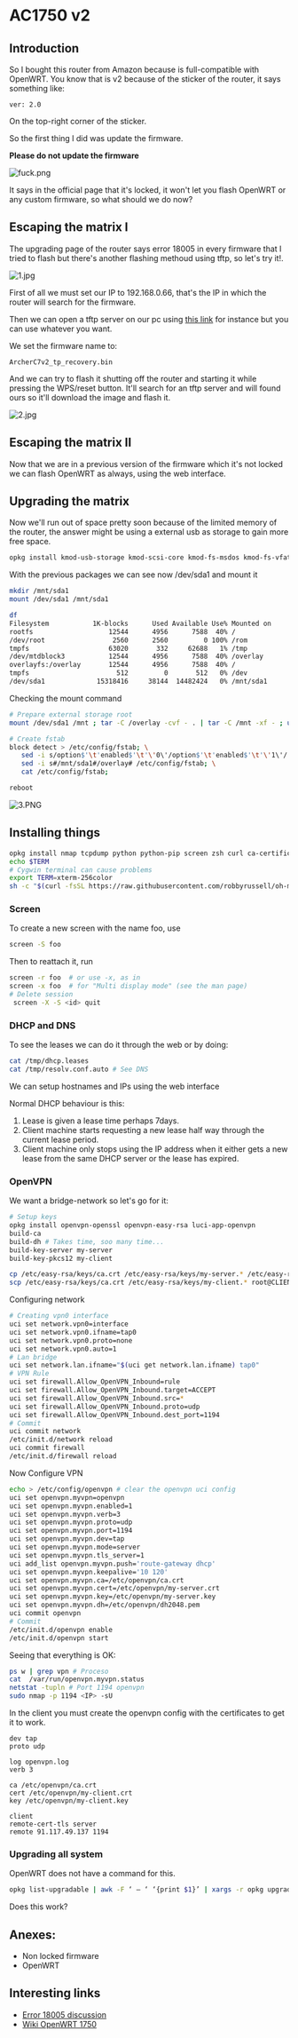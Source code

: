 # AC1750 v2

## Introduction

So I bought this router from Amazon because is full-compatible with OpenWRT. You know that is v2 because of the sticker of the router, it says something like:
```
ver: 2.0
```
On the top-right corner of the sticker.

So the first thing I did was update the firmware.

__Please do not update the firmware__

![fuck.png](fuck.png)

It says in the official page that it's locked, it won't let you flash OpenWRT or any custom firmware, so what should we do now?

## Escaping the matrix I

The upgrading page of the router says error 18005 in every firmware that I tried to flash but there's another flashing methoud using tftp, so let's try it!.

![1.jpg](1.jpg)

First of all we must set our IP to 192.168.0.66, that's the IP in which the router will search for the firmware.

Then we can open a tftp server on our pc using [this link](http://tftpd32.jounin.net/tftpd32_download.html) for instance but you can use whatever you want.

We set the firmware name to:
```
ArcherC7v2_tp_recovery.bin
```

And we can try to flash it shutting off the router and starting it while pressing the WPS/reset button. It'll search for an tftp server and will found ours so it'll download the image and flash it.

![2.jpg](2.jpg)

## Escaping the matrix II

Now that we are in a previous version of the firmware which it's not locked we can flash OpenWRT as always, using the web interface.

## Upgrading the matrix

Now we'll run out of space pretty soon because of the limited memory of the router, the answer might be using a external usb as storage to gain more free space.

```bash
opkg install kmod-usb-storage kmod-scsi-core kmod-fs-msdos kmod-fs-vfat block-mount usbutils kmod-usb-core kmod-usb2 file kmod-nls-iso8859-1 kmod-nls-cp437 kmod-fs-ext4
```
With the previous packages we can see now /dev/sda1 and mount it

```bash
mkdir /mnt/sda1
mount /dev/sda1 /mnt/sda1

df
Filesystem           1K-blocks      Used Available Use% Mounted on
rootfs                   12544      4956      7588  40% /
/dev/root                 2560      2560         0 100% /rom
tmpfs                    63020       332     62688   1% /tmp
/dev/mtdblock3           12544      4956      7588  40% /overlay
overlayfs:/overlay       12544      4956      7588  40% /
tmpfs                      512         0       512   0% /dev
/dev/sda1             15318416     38144  14482424   0% /mnt/sda1
```

Checking the mount command

```bash
# Prepare external storage root
mount /dev/sda1 /mnt ; tar -C /overlay -cvf - . | tar -C /mnt -xf - ; umount /mnt

# Create fstab
block detect > /etc/config/fstab; \
   sed -i s/option$'\t'enabled$'\t'\'0\'/option$'\t'enabled$'\t'\'1\'/ /etc/config/fstab; \
   sed -i s#/mnt/sda1#/overlay# /etc/config/fstab; \
   cat /etc/config/fstab;

reboot
```

![3.PNG](3.PNG)

## Installing things

```bash
opkg install nmap tcpdump python python-pip screen zsh curl ca-certificates wget git-http nano node openssh-sftp-server
echo $TERM
# Cygwin terminal can cause problems
export TERM=xterm-256color
sh -c "$(curl -fsSL https://raw.githubusercontent.com/robbyrussell/oh-my-zsh/master/tools/install.sh)"
```

### Screen

To create a new screen with the name foo, use

```bash
screen -S foo
```

Then to reattach it, run

```bash
screen -r foo  # or use -x, as in
screen -x foo  # for "Multi display mode" (see the man page)
# Delete session
 screen -X -S <id> quit
```

###  DHCP and DNS

To see the leases we can do it through the web or by doing:
```bash
cat /tmp/dhcp.leases
cat /tmp/resolv.conf.auto # See DNS
```
We can setup hostnames and IPs using the web interface

Normal DHCP behaviour is this:
1. Lease is given a lease time perhaps 7days.
2. Client machine starts requesting a new lease half way through the current lease period.
3. Client machine only stops using the IP address when it either gets a new lease from the same DHCP server or the lease has expired.

### OpenVPN

We want a bridge-network so let's go for it:

```bash
# Setup keys
opkg install openvpn-openssl openvpn-easy-rsa luci-app-openvpn
build-ca
build-dh # Takes time, soo many time...
build-key-server my-server
build-key-pkcs12 my-client

cp /etc/easy-rsa/keys/ca.crt /etc/easy-rsa/keys/my-server.* /etc/easy-rsa/keys/dh2048.pem /etc/openvpn
scp /etc/easy-rsa/keys/ca.crt /etc/easy-rsa/keys/my-client.* root@CLIENT_IP_ADDRESS:/etc/openvpn
```
Configuring network

```bash
# Creating vpn0 interface
uci set network.vpn0=interface
uci set network.vpn0.ifname=tap0
uci set network.vpn0.proto=none
uci set network.vpn0.auto=1
# Lan bridge
uci set network.lan.ifname="$(uci get network.lan.ifname) tap0"
# VPN Rule
uci set firewall.Allow_OpenVPN_Inbound=rule
uci set firewall.Allow_OpenVPN_Inbound.target=ACCEPT
uci set firewall.Allow_OpenVPN_Inbound.src=*
uci set firewall.Allow_OpenVPN_Inbound.proto=udp
uci set firewall.Allow_OpenVPN_Inbound.dest_port=1194
# Commit
uci commit network
/etc/init.d/network reload
uci commit firewall
/etc/init.d/firewall reload
```
Now Configure VPN

```bash
echo > /etc/config/openvpn # clear the openvpn uci config
uci set openvpn.myvpn=openvpn
uci set openvpn.myvpn.enabled=1
uci set openvpn.myvpn.verb=3
uci set openvpn.myvpn.proto=udp
uci set openvpn.myvpn.port=1194
uci set openvpn.myvpn.dev=tap
uci set openvpn.myvpn.mode=server
uci set openvpn.myvpn.tls_server=1
uci add_list openvpn.myvpn.push='route-gateway dhcp'
uci set openvpn.myvpn.keepalive='10 120'
uci set openvpn.myvpn.ca=/etc/openvpn/ca.crt
uci set openvpn.myvpn.cert=/etc/openvpn/my-server.crt
uci set openvpn.myvpn.key=/etc/openvpn/my-server.key
uci set openvpn.myvpn.dh=/etc/openvpn/dh2048.pem
uci commit openvpn
# Commit
/etc/init.d/openvpn enable
/etc/init.d/openvpn start
```
Seeing that everything is OK:
```bash
ps w | grep vpn # Proceso
cat  /var/run/openvpn.myvpn.status
netstat -tupln # Port 1194 openvpn
sudo nmap -p 1194 <IP> -sU
```
In the client you must create the openvpn config with the certificates to get it to work.
```
dev tap
proto udp

log openvpn.log
verb 3

ca /etc/openvpn/ca.crt
cert /etc/openvpn/my-client.crt
key /etc/openvpn/my-client.key

client
remote-cert-tls server
remote 91.117.49.137 1194
```

### Upgrading all system

OpenWRT does not have a command for this.

```bash
opkg list-upgradable | awk -F ‘ – ‘ ‘{print $1}’ | xargs -r opkg upgrade
```
Does this work?

## Anexes:

* Non locked firmware
* OpenWRT

## Interesting links

* [Error 18005 discussion](http://www.dd-wrt.com/phpBB2/viewtopic.php?t=287073&postdays=0&postorder=asc&start=30)
* [Wiki OpenWRT 1750](https://wiki.openwrt.org/toh/tp-link/tl-wdr7500)
